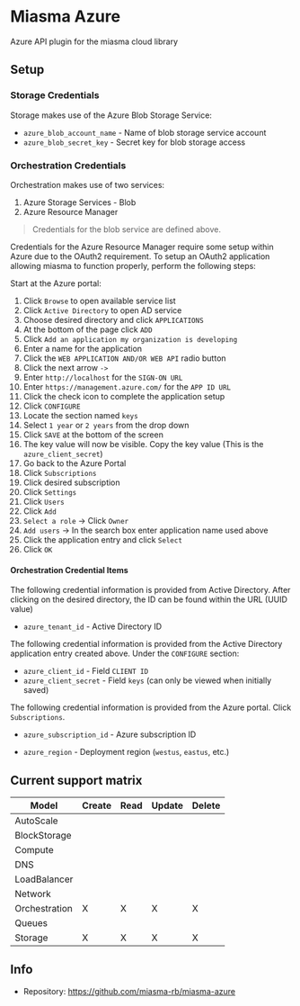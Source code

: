 # Miasma Azure

Azure API plugin for the miasma cloud library

## Setup

### Storage Credentials

Storage makes use of the Azure Blob Storage Service:

* `azure_blob_account_name` - Name of blob storage service account
* `azure_blob_secret_key` - Secret key for blob storage access

### Orchestration Credentials

Orchestration makes use of two services:

1. Azure Storage Services - Blob
2. Azure Resource Manager

> Credentials for the blob service are defined above.

Credentials for the Azure Resource Manager require some setup
within Azure due to the OAuth2 requirement. To setup an OAuth2
application allowing miasma to function properly, perform the
following steps:

Start at the Azure portal:

1. Click `Browse` to open available service list
2. Click `Active Directory` to open AD service
3. Choose desired directory and click `APPLICATIONS`
4. At the bottom of the page click `ADD`
5. Click `Add an application my organization is developing`
6. Enter a name for the application
7. Click the `WEB APPLICATION AND/OR WEB API` radio button
8. Click the next arrow `->`
9. Enter `http://localhost` for the `SIGN-ON URL`
10. Enter `https://management.azure.com/` for the `APP ID URL`
11. Click the check icon to complete the application setup
12. Click `CONFIGURE`
13. Locate the section named `keys`
14. Select `1 year` or `2 years` from the drop down
15. Click `SAVE` at the bottom of the screen
16. The key value will now be visible. Copy the key value (This is the `azure_client_secret`)
17. Go back to the Azure Portal
18. Click `Subscriptions`
19. Click desired subscription
20. Click `Settings`
21. Click `Users`
22. Click `Add`
23. `Select a role` -> Click `Owner`
24. `Add users` -> In the search box enter application name used above
25. Click the application entry and click `Select`
26. Click `OK`

#### Orchestration Credential Items

The following credential information is provided from Active Directory. After clicking
on the desired directory, the ID can be found within the URL (UUID value)

* `azure_tenant_id` - Active Directory ID

The following credential information is provided from the Active Directory application
entry created above. Under the `CONFIGURE` section:

* `azure_client_id` - Field `CLIENT ID`
* `azure_client_secret` - Field `keys` (can only be viewed when initially saved)

The following credential information is provided from the Azure portal. Click `Subscriptions`.

* `azure_subscription_id` - Azure subscription ID

* `azure_region` - Deployment region (`westus`, `eastus`, etc.)

## Current support matrix

|Model         |Create|Read|Update|Delete|
|--------------|------|----|------|------|
|AutoScale     |      |    |      |      |
|BlockStorage  |      |    |      |      |
|Compute       |      |    |      |      |
|DNS           |      |    |      |      |
|LoadBalancer  |      |    |      |      |
|Network       |      |    |      |      |
|Orchestration |  X   | X  |  X   |  X   |
|Queues        |      |    |      |      |
|Storage       |  X   | X  |  X   |  X   |

## Info
* Repository: https://github.com/miasma-rb/miasma-azure
